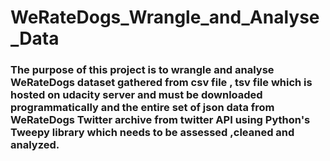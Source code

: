 # WeRateDogs_Wrangle_and_Analyse_Data


### The purpose of this project is to wrangle and analyse WeRateDogs dataset gathered from csv file , tsv file which is hosted on udacity server and must be downloaded programmatically and the entire set of json data from WeRateDogs Twitter archive from twitter API using Python's Tweepy library which needs to be assessed ,cleaned and analyzed.
